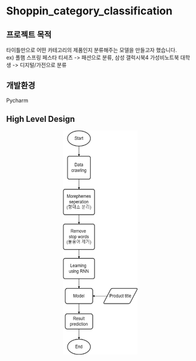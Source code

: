 # Shoppin_category_classification
## 프로젝트 목적
타이틀만으로 어떤 카테고리의 제품인지 분류해주는 모델을 만들고자 했습니다.<br/>
ex) 폴햄 스프링 페스타 티셔츠 -> 패션으로 분류, 삼성 갤럭시북4 가성비노트북 대학생 -> 디지털/가전으로 분류 <br/>
## 개발환경
Pycharm
## High Level Design
<div align="center">
<img src="./shopping_category_classification.png" width=200 height=600>
</div>
